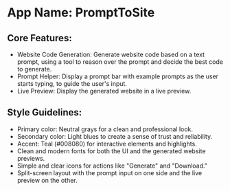 # **App Name**: PromptToSite

## Core Features:

- Website Code Generation: Generate website code based on a text prompt, using a tool to reason over the prompt and decide the best code to generate.
- Prompt Helper: Display a prompt bar with example prompts as the user starts typing, to guide the user's input.
- Live Preview: Display the generated website in a live preview.

## Style Guidelines:

- Primary color: Neutral grays for a clean and professional look.
- Secondary color: Light blues to create a sense of trust and reliability.
- Accent: Teal (#008080) for interactive elements and highlights.
- Clean and modern fonts for both the UI and the generated website previews.
- Simple and clear icons for actions like "Generate" and "Download."
- Split-screen layout with the prompt input on one side and the live preview on the other.

